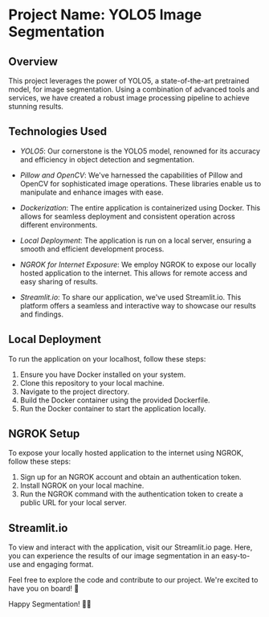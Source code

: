 # Project Name: YOLO5 Image Segmentation

## Overview

This project leverages the power of YOLO5, a state-of-the-art pretrained model, for image segmentation. Using a combination of advanced tools and services, we have created a robust image processing pipeline to achieve stunning results.

## Technologies Used

- *YOLO5*: Our cornerstone is the YOLO5 model, renowned for its accuracy and efficiency in object detection and segmentation.

- *Pillow and OpenCV*: We've harnessed the capabilities of Pillow and OpenCV for sophisticated image operations. These libraries enable us to manipulate and enhance images with ease.

- *Dockerization*: The entire application is containerized using Docker. This allows for seamless deployment and consistent operation across different environments.

- *Local Deployment*: The application is run on a local server, ensuring a smooth and efficient development process.

- *NGROK for Internet Exposure*: We employ NGROK to expose our locally hosted application to the internet. This allows for remote access and easy sharing of results.

- *Streamlit.io*: To share our application, we've used Streamlit.io. This platform offers a seamless and interactive way to showcase our results and findings.

## Local Deployment

To run the application on your localhost, follow these steps:

1. Ensure you have Docker installed on your system.
2. Clone this repository to your local machine.
3. Navigate to the project directory.
4. Build the Docker container using the provided Dockerfile.
5. Run the Docker container to start the application locally.

## NGROK Setup

To expose your locally hosted application to the internet using NGROK, follow these steps:

1. Sign up for an NGROK account and obtain an authentication token.
2. Install NGROK on your local machine.
3. Run the NGROK command with the authentication token to create a public URL for your local server.

## Streamlit.io

To view and interact with the application, visit our Streamlit.io page. Here, you can experience the results of our image segmentation in an easy-to-use and engaging format.


Feel free to explore the code and contribute to our project. We're excited to have you on board! 🚀

Happy Segmentation! 📸✨

